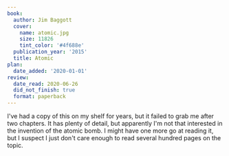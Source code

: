 ```yaml
---
book:
  author: Jim Baggott
  cover:
    name: atomic.jpg
    size: 11826
    tint_color: '#4f688e'
  publication_year: '2015'
  title: Atomic
plan:
  date_added: '2020-01-01'
review:
  date_read: 2020-06-26
  did_not_finish: true
  format: paperback
---
```


I've had a copy of this on my shelf for years, but it failed to grab me after two chapters.
It has plenty of detail, but apparently I'm not that interested in the invention of the atomic bomb.
I might have one more go at reading it, but I suspect I just don't care enough to read several hundred pages on the topic.